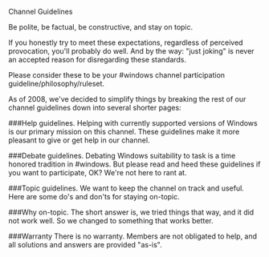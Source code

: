 Channel Guidelines

Be polite,
be factual,
be constructive,
and stay on topic.

If you honestly try to meet these expectations, regardless of perceived provocation, you'll probably do well. And by the way: "just joking" is never an accepted reason for disregarding these standards.

Please consider these to be your \#windows channel participation guideline/philosophy/ruleset. 


As of 2008, we've decided to simplify things by breaking the rest of our channel guidelines down into several shorter pages:

###Help guidelines.
Helping with currently supported versions of Windows is our primary mission on this channel. These guidelines make it more pleasant to give or get help in our channel.

###Debate guidelines.
Debating Windows suitability to task is a time honored tradition in \#windows. But please read and heed these guidelines if you want to participate, OK?  We're not here to rant at. 

###Topic guidelines.
We want to keep the channel on track and useful. Here are some do's and don'ts for staying on-topic.

###Why on-topic.
The short answer is, we tried things that way, and it did not work well. So we changed to something that works better.

###Warranty
There is no warranty. Members are not obligated to help, and all solutions and answers are provided "as-is".
